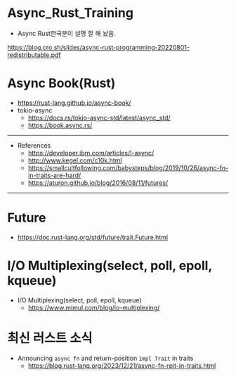 # Async_Rust_Training

- Async Rust한국분이 설명 잘 해 놨음.

https://blog.cro.sh/slides/async-rust-programming-20220801-redistributable.pdf

# Async Book(Rust)
- https://rust-lang.github.io/async-book/
- tokio-async
  - https://docs.rs/tokio-async-std/latest/async_std/
  - https://book.async.rs/

<hr>

- References
  - https://developer.ibm.com/articles/l-async/
  - http://www.kegel.com/c10k.html
  - https://smallcultfollowing.com/babysteps/blog/2019/10/26/async-fn-in-traits-are-hard/
  - https://aturon.github.io/blog/2016/08/11/futures/


<hr>

# Future

- https://doc.rust-lang.org/std/future/trait.Future.html

# I/O Multiplexing(select, poll, epoll, kqueue)

- I/O Multiplexing(select, poll, epoll, kqueue)
  - https://www.mimul.com/blog/io-multiplexing/

# 최신 러스트 소식
- Announcing `async fn` and return-position `impl Trait` in traits
  - https://blog.rust-lang.org/2023/12/21/async-fn-rpit-in-traits.html
